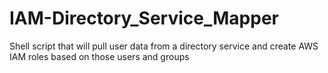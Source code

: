 # IAM-Directory_Service_Mapper
Shell script that will pull user data from a directory service and create AWS IAM roles based on those users and groups
